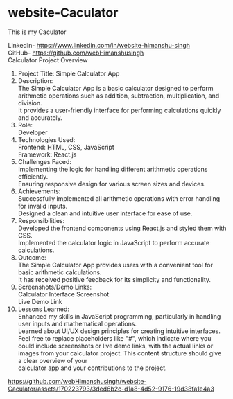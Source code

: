 # website-Caculator
This is my Caculator

LinkedIn- https://www.linkedin.com/in/website-himanshu-singh<br>
GitHub- https://github.com/webHimanshusingh<br>
Calculator Project Overview<br>
1. Project Title: Simple Calculator App<br>
2. Description:<br>
The Simple Calculator App is a basic calculator designed to perform arithmetic operations such as addition, subtraction, multiplication, and division.<br>
It provides a user-friendly interface for performing calculations quickly and accurately.<br>
3. Role:<br>
Developer<br>
4. Technologies Used:<br>
Frontend: HTML, CSS, JavaScript<br>
Framework: React.js<br>
5. Challenges Faced:<br>
Implementing the logic for handling different arithmetic operations efficiently.<br>
Ensuring responsive design for various screen sizes and devices.<br>
6. Achievements:<br>
Successfully implemented all arithmetic operations with error handling for invalid inputs.<br>
Designed a clean and intuitive user interface for ease of use.<br>
7. Responsibilities:<br>
Developed the frontend components using React.js and styled them with CSS.<br>
Implemented the calculator logic in JavaScript to perform accurate calculations.<br>
8. Outcome:<br>
The Simple Calculator App provides users with a convenient tool for basic arithmetic calculations.<br>
It has received positive feedback for its simplicity and functionality.<br>
9. Screenshots/Demo Links:<br>
Calculator Interface Screenshot<br>
Live Demo Link<br>
10. Lessons Learned:<br>
Enhanced my skills in JavaScript programming, particularly in handling user inputs and mathematical operations.<br>
Learned about UI/UX design principles for creating intuitive interfaces.<br>
Feel free to replace placeholders like "#", which indicate where you could include screenshots or live demo links, with the actual links or images from your calculator project. This content structure should give a clear overview of your<br> calculator app and your contributions to the project.<br>

https://github.com/webHimanshusingh/website-Caculator/assets/170223793/3ded6b2c-d1a8-4d52-9176-19d38fa1e4a3
